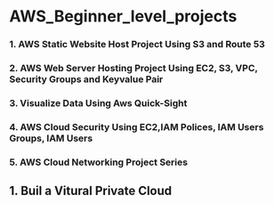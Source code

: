 # AWS_Beginner_level_projects

### 1. AWS Static Website Host Project Using S3 and Route 53
### 2. AWS Web Server Hosting Project Using EC2, S3, VPC, Security Groups and Keyvalue Pair 
### 3. Visualize Data Using Aws Quick-Sight  
### 4. AWS Cloud Security Using EC2,IAM Polices, IAM Users Groups, IAM Users  
### 5. AWS Cloud Networking Project Series  
  ## 1. Buil a Vitural Private Cloud
